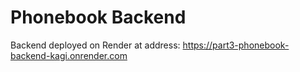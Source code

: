 # Phonebook Backend

Backend deployed on Render at address:
https://part3-phonebook-backend-kagi.onrender.com
